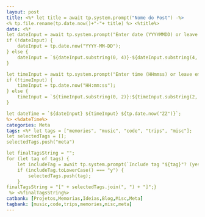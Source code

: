 ```yaml
---
layout: post
title: <%* let title = await tp.system.prompt("Nome do Post") -%>
<% tp.file.rename(tp.date.now()+"-"+ title) %> <%title%>
date: <%*
let dateInput = await tp.system.prompt("Enter date (YYYYMMDD) or leave empty for current date");
if (!dateInput) {
    dateInput = tp.date.now("YYYY-MM-DD");
} else {
    dateInput = `${dateInput.substring(0, 4)}-${dateInput.substring(4, 6)}-${dateInput.substring(6, 8)}`;
}

let timeInput = await tp.system.prompt("Enter time (HHmmss) or leave empty for current time");
if (!timeInput) {
    timeInput = tp.date.now("HH:mm:ss");
} else {
    timeInput = `${timeInput.substring(0, 2)}:${timeInput.substring(2, 4)}:${timeInput.substring(4, 6)}`;
}

let dateTime = `${dateInput} ${timeInput} ${tp.date.now("ZZ")}`;
%> <%dateTime%>
categories: Meta
tags: <%* let tags = ["memories", "music", "code", "trips", "misc"];
let selectedTags = [];
selectedTags.push("meta")

let finalTagsString = "";
for (let tag of tags) {
    let includeTag = await tp.system.prompt(`Include tag "${tag}"? (yes/no)`);
    if (includeTag.toLowerCase() === "y") {
        selectedTags.push(tag);
    }
finalTagsString = "[" + selectedTags.join(", ") + "]";}
 %> <%finalTagsString%>
catbank: [Projetos,Memorias,Ideias,Blog,Misc,Meta]
tagbank: [music,code,trips,memories,misc,meta]
---
```





